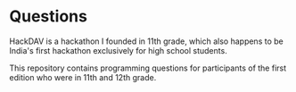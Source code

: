 # Questions
HackDAV is a hackathon I founded in 11th grade, which also happens to be India's first hackathon exclusively for high school students.

This repository contains programming questions for participants of the first edition who were in 11th and 12th grade.

